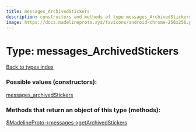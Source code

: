 ```yaml
---
title: messages_ArchivedStickers
description: constructors and methods of type messages_ArchivedStickers
image: https://docs.madelineproto.xyz/favicons/android-chrome-256x256.png
---
```

# Type: messages\_ArchivedStickers  
[Back to types index](index.md)



### Possible values (constructors):

[messages\_archivedStickers](../constructors/messages_archivedStickers.md)  



### Methods that return an object of this type (methods):

[$MadelineProto->messages->getArchivedStickers](../methods/messages_getArchivedStickers.md)  



